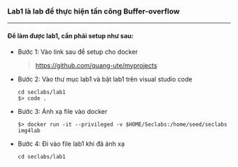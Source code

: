 ### Lab1 là lab để thực hiện tấn công Buffer-overflow
***
#### Để làm được lab1, cần phải setup như sau: 
* Bước 1: Vào link sau để setup cho docker
  > https://github.com/quang-ute/myprojects
* Bước 2: Vào thư mục lab1 và bật lab1 trên visual studio code
  ```
  cd seclabs/lab1
  $> code .
  ```
* Bước 3: Ánh xạ file vào docker
  ```
  $> docker run -it --privileged -v $HOME/Seclabs:/home/seed/seclabs img4lab
  ```
* Bước 4: Đi vào file lab1 khi đã ánh xạ
  ```
  cd seclabs/lab1
  ```
